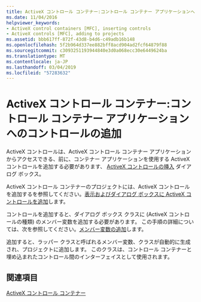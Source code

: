 ```yaml
---
title: ActiveX コントロール コンテナー:コントロール コンテナー アプリケーションへのコントロールの追加
ms.date: 11/04/2016
helpviewer_keywords:
- ActiveX control containers [MFC], inserting controls
- ActiveX controls [MFC], adding to projects
ms.assetid: bbb617ff-872f-43d8-b4d6-c49adb16b148
ms.openlocfilehash: 5f2b964d337ee882bff8acd904ad2fcf64879f88
ms.sourcegitcommit: c3093251193944840e3d0a068ecc30e6449624ba
ms.translationtype: MT
ms.contentlocale: ja-JP
ms.lasthandoff: 03/04/2019
ms.locfileid: "57283632"
---
```

# <a name="activex-control-containers-inserting-a-control-into-a-control-container-application"></a>ActiveX コントロール コンテナー:コントロール コンテナー アプリケーションへのコントロールの追加

ActiveX コントロールは、ActiveX コントロール コンテナー アプリケーションからアクセスできる、前に、コンテナー アプリケーションを使用する ActiveX コントロールを追加する必要があります、 [ActiveX コントロールの挿入](../windows/insert-activex-control-dialog-box.md) ダイアログ ボックス。

ActiveX コントロール コンテナーのプロジェクトには、ActiveX コントロールを追加するを参照してください。[表示およびダイアログ ボックスに ActiveX コントロールを追加](../windows/viewing-and-adding-activex-controls-to-a-dialog-box.md)します。

コントロールを追加すると、ダイアログ ボックス クラスに (ActiveX コントロールの種類) のメンバー変数を追加する必要があります。 この手順の詳細については、次を参照してください。[メンバー変数の追加](../ide/adding-a-member-variable-visual-cpp.md)します。

追加すると、ラッパー クラスと呼ばれるメンバー変数、クラスが自動的に生成され、プロジェクトに追加します。 このクラスは、コントロール コンテナーと埋め込まれたコントロール間のインターフェイスとして使用されます。

## <a name="see-also"></a>関連項目

[ActiveX コントロール コンテナー](../mfc/activex-control-containers.md)
